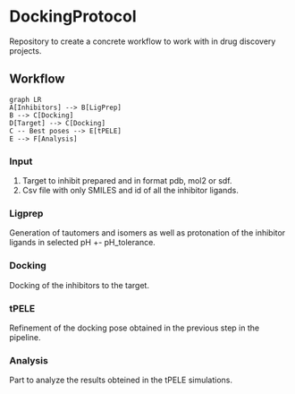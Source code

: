 # DockingProtocol

Repository to create a concrete workflow to work with in drug discovery projects.


## Workflow

```mermaid
graph LR
A[Inhibitors] --> B[LigPrep]
B --> C[Docking]
D[Target] --> C[Docking]
C -- Best poses --> E[tPELE]
E --> F[Analysis]
```
    
### Input

1. Target to inhibit prepared and in format pdb, mol2 or sdf.
2. Csv file with only SMILES and id of all the inhibitor ligands.

### Ligprep

Generation of tautomers and isomers as well as protonation of the inhibitor ligands in selected pH +- pH_tolerance.

### Docking

Docking of the inhibitors to the target.

### tPELE

Refinement of the docking pose obtained in the previous step in the pipeline.

### Analysis

Part to analyze the results obteined in the tPELE simulations.
